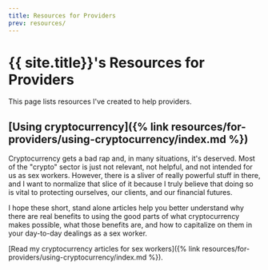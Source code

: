 ```yaml
---
title: Resources for Providers
prev: resources/
---
```


# {{ site.title}}'s Resources for Providers

This page lists resources I've created to help providers.

## [Using cryptocurrency]({% link resources/for-providers/using-cryptocurrency/index.md %})

Cryptocurrency gets a bad rap and, in many situations, it's deserved. Most of the "crypto" sector is just not relevant, not helpful, and not intended for us as sex workers. However, there is a sliver of really powerful stuff in there, and I want to normalize that slice of it because I truly believe that doing so is vital to protecting ourselves, our clients, and our financial futures.

I hope these short, stand alone articles help you better understand why there are real benefits to using the good parts of what cryptocurrency makes possible, what those benefits are, and how to capitalize on them in your day-to-day dealings as a sex worker.

[Read my cryptocurrency articles for sex workers]({% link resources/for-providers/using-cryptocurrency/index.md %}).
